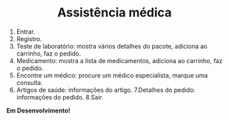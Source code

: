 <h1 align="center"> Assistência médica </h1>

1. Entrar.
2. Registro.
3. Teste de laboratório: mostra vários detalhes do pacote, adiciona ao carrinho, faz o pedido.
4. Medicamento: mostra a lista de medicamentos, adiciona ao carrinho, faz o pedido.
5. Encontre um médico: procure um médico especialista, marque uma consulta.
6. Artigos de saúde: informações do artigo.
7.Detalhes do pedido: informações do pedido.
8.Sair.

**Em Desenvolvimento!**
